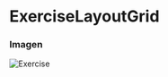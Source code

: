 # ExerciseLayoutGrid
### Imagen
![Exercise](https://user-images.githubusercontent.com/49293335/135557823-baf8886c-e7cb-43eb-8611-e7d04ab597f2.jpg)
